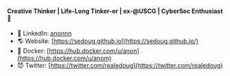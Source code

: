 #### Creative Thinker | Life-Long Tinker-er | ex-@USCG | CyberSec Enthusiast 👋
<!--- [![Commits Badge](https://badges.pufler.dev/commits/all/sedoug)](https://badges.pufler.dev)
[![Repos Badge](https://badges.pufler.dev/repos/sedoug)](https://badges.pufler.dev)
[![Years Badge](https://badges.pufler.dev/years/sedoug)](https://badges.pufler.dev) --->
- 🦝️ LinkedIn: [anonnn](https://www.linkedin.com/in/anonnn/)
- 🌎 Website: [https://sedoug.github.io](https://sedoug.github.io/)
- 🐳 Docker: [https://hub.docker.com/u/anon](https://hub.docker.com/u/anom)
- 😈 Twitter: [https://twitter.com/realedoug](https://twitter.com/realedoug)
